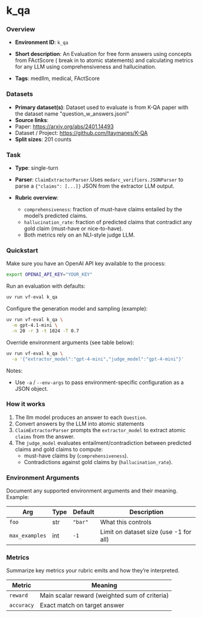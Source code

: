 # k_qa

### Overview
- **Environment ID**: `k_qa`
- **Short description**: An Evaluation for free form answers using concepts from FActScore ( break in to atomic statements) and calculating metrics for any LLM using comprehensiveness and hallucination.

- **Tags**: medllm, medical, FActScore 

### Datasets
- **Primary dataset(s)**: Dataset used to evaluate is from K-QA paper with the dataset name "question_w_answers.jsonl"
- **Source links**: 
 - Paper: https://arxiv.org/abs/2401.14493
 - Dataset / Project: https://github.com/Itaymanes/K-QA
- **Split sizes**: 201 counts

### Task
- **Type**: single-turn
- **Parser**: `ClaimExtractorParser`.Uses `medarc_verifiers.JSONParser` to parse a `{"claims": [...]}` JSON from the extractor LLM output.

- **Rubric overview**:
  - `comprehensiveness`: fraction of must-have claims entailed by the model’s predicted claims.
  - `hallucination_rate`: fraction of predicted claims that contradict any gold claim (must-have or nice-to-have).
  - Both metrics rely on an NLI-style judge LLM.

### Quickstart

Make sure you have an OpenAI API key available to the process:
```bash
export OPENAI_API_KEY="YOUR_KEY"
```

Run an evaluation with defaults:
```bash
uv run vf-eval k_qa
```

Configure the generation model and sampling (example):
```bash
uv run vf-eval k_qa \
  -m gpt-4.1-mini \
  -n 20 -r 3 -t 1024 -T 0.7
```

Override environment arguments (see table below):
```bash
uv run vf-eval k_qa \
  -a '{"extractor_model":"gpt-4-mini","judge_model":"gpt-4-mini"}'
```

Notes:
- Use `-a` / `--env-args` to pass environment-specific configuration as a JSON object.

### How it works 
1. The llm model produces an answer to each `Question`.
2. Convert answers by the LLM into atomic statements 
3. `ClaimExtractorParser` prompts the `extractor_model` to extract atomic `claims` from the answer.
4. The `judge_model` evaluates entailment/contradiction between predicted claims and gold claims to compute:
   - must-have claims  by (`comprehensiveness`).
   - Contradictions against gold claims by (`hallucination_rate`).


### Environment Arguments
Document any supported environment arguments and their meaning. Example:

| Arg | Type | Default | Description |
| --- | ---- | ------- | ----------- |
| `foo` | str | `"bar"` | What this controls |
| `max_examples` | int | `-1` | Limit on dataset size (use -1 for all) |

### Metrics
Summarize key metrics your rubric emits and how they’re interpreted.

| Metric | Meaning |
| ------ | ------- |
| `reward` | Main scalar reward (weighted sum of criteria) |
| `accuracy` | Exact match on target answer |


